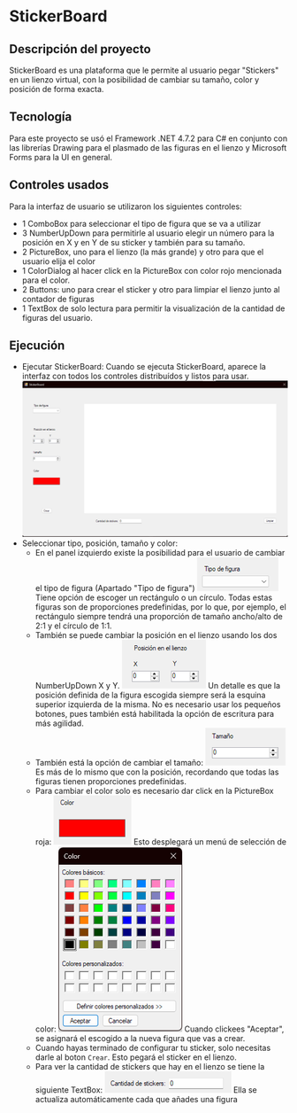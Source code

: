# StickerBoard

## Descripción del proyecto

StickerBoard es una plataforma que le permite al usuario pegar "Stickers" en un lienzo virtual, con la posibilidad de cambiar su tamaño, color y posición de forma exacta.

## Tecnología

Para este proyecto se usó el Framework .NET 4.7.2 para C# en conjunto con las librerías Drawing para el plasmado de las figuras en el lienzo y Microsoft Forms para la UI en general.

## Controles usados

Para la interfaz de usuario se utilizaron los siguientes controles:

+ 1 ComboBox para seleccionar el tipo de figura que se va a utilizar
+ 3 NumberUpDown para permitirle al usuario elegir un número para la posición en X y en Y de su sticker y también para su tamaño.
+ 2 PictureBox, uno para el lienzo (la más grande) y otro para que el usuario elija el color
+ 1 ColorDialog al hacer click en la PictureBox con color rojo mencionada para el color.
+ 2 Buttons: uno para crear el sticker y otro para limpiar el lienzo junto al contador de figuras
+ 1 TextBox de solo lectura para permitir la visualización de la cantidad de figuras del usuario.

## Ejecución

+ Ejecutar StickerBoard:
    Cuando se ejecuta StickerBoard, aparece la interfaz con todos los controles distribuídos y listos para usar.![alt text](image.png)
+ Seleccionar tipo, posición, tamaño y color:
  + En el panel izquierdo existe la posibilidad para el usuario de cambiar el tipo de figura (Apartado "Tipo de figura") 
    ![alt text](image-1.png) 
    Tiene opción de escoger un rectángulo o un círculo. Todas estas figuras son de proporciones predefinidas, por lo que, por ejemplo, el rectángulo siempre tendrá una proporción de tamaño ancho/alto de 2:1 y el círculo de 1:1.
  + También se puede cambiar la posición en el lienzo usando los dos NumberUpDown X y Y.
    ![alt text](image-2.png) 
    Un detalle es que la posición definida de la figura escogida siempre será la esquina superior izquierda de la misma. No es necesario usar los pequeños botones, pues también está habilitada la opción de escritura para más agilidad.
  + También está la opción de cambiar el tamaño:
    ![alt text](image-3.png)
    Es más de lo mismo que con la posición, recordando que todas las figuras tienen proporciones predefinidas.
  + Para cambiar el color solo es necesario dar click en la PictureBox roja:
    ![alt text](image-4.png)
    Esto desplegará un menú de selección de color:
    ![alt text](image-5.png)
    Cuando clickees "Aceptar", se asignará el escogido a la nueva figura que vas a crear.
  + Cuando hayas terminado de configurar tu sticker, solo necesitas darle al boton ```Crear```. Esto pegará el sticker en el lienzo.
  + Para ver la cantidad de stickers que hay en el lienzo se tiene la siguiente TextBox:
  ![alt text](image-6.png)
  Ella se actualiza automáticamente cada que añades una figura